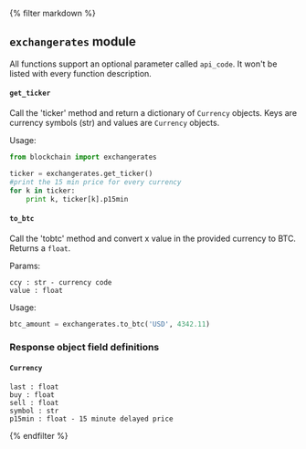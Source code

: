 {% filter markdown %}
## `exchangerates` module

All functions support an optional parameter called `api_code`. It won't be listed with every function description.

#### `get_ticker`
Call the 'ticker' method and return a dictionary of `Currency` objects. Keys are currency symbols (str) and values are `Currency` objects.


Usage:
```python
from blockchain import exchangerates

ticker = exchangerates.get_ticker()
#print the 15 min price for every currency
for k in ticker:
	print k, ticker[k].p15min
```

#### `to_btc`
Call the 'tobtc' method and convert x value in the provided currency to BTC. Returns a `float`.

Params:
```
ccy : str - currency code
value : float
```

Usage:
```python
btc_amount = exchangerates.to_btc('USD', 4342.11)
```

### Response object field definitions

#### `Currency`

```
last : float
buy : float
sell : float
symbol : str
p15min : float - 15 minute delayed price
```
{% endfilter %}